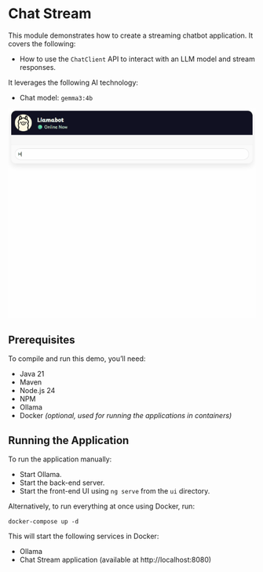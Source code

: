 # Chat Stream

This module demonstrates how to create a streaming chatbot application.
It covers the following:

- How to use the `ChatClient` API to interact with an LLM model and stream responses.

It leverages the following AI technology:

- Chat model: `gemma3:4b`

<img src=".readme/demo.gif" alt="Spring AI demo"/>

## Prerequisites

To compile and run this demo, you’ll need:

- Java 21
- Maven
- Node.js 24
- NPM
- Ollama
- Docker _(optional, used for running the applications in containers)_

## Running the Application

To run the application manually:

- Start Ollama.
- Start the back-end server.
- Start the front-end UI using `ng serve` from the `ui` directory.

Alternatively, to run everything at once using Docker, run:

```console
docker-compose up -d
```

This will start the following services in Docker:

- Ollama
- Chat Stream application (available at http://localhost:8080)
